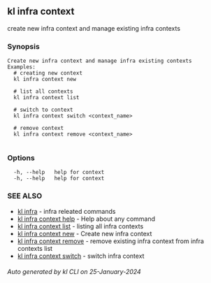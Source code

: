 ## kl infra context

create new infra context and manage existing infra contexts

### Synopsis

```
Create new infra context and manage infra existing contexts
Examples:
  # creating new context
  kl infra context new

  # list all contexts
  kl infra context list

  # switch to context
  kl infra context switch <context_name>

  # remove context
  kl infra context remove <context_name>
	
```

### Options

```
  -h, --help   help for context
  -h, --help   help for context
```

### SEE ALSO

* [kl infra](kl_infra.md)  - infra releated commands
* [kl infra context help](kl_infra_context_help.md)  - Help about any command
* [kl infra context list](kl_infra_context_list.md)  - listing all infra contexts
* [kl infra context new](kl_infra_context_new.md)  - Create new infra context
* [kl infra context remove](kl_infra_context_remove.md)  - remove existing infra context from infra contexts list
* [kl infra context switch](kl_infra_context_switch.md)  - switch infra context

###### Auto generated by kl CLI on 25-January-2024
